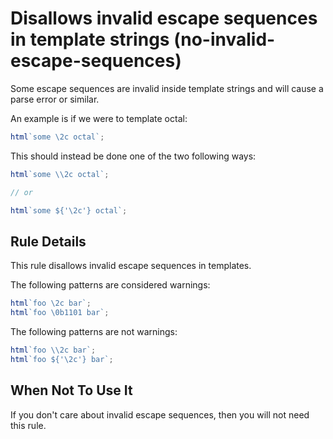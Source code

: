# Disallows invalid escape sequences in template strings (no-invalid-escape-sequences)

Some escape sequences are invalid inside template strings and will
cause a parse error or similar.

An example is if we were to template octal:

```ts
html`some \2c octal`;
```

This should instead be done one of the two following ways:

```ts
html`some \\2c octal`;

// or

html`some ${'\2c'} octal`;
```

## Rule Details

This rule disallows invalid escape sequences in templates.

The following patterns are considered warnings:

```ts
html`foo \2c bar`;
html`foo \0b1101 bar`;
```

The following patterns are not warnings:

```ts
html`foo \\2c bar`;
html`foo ${'\2c'} bar`;
```

## When Not To Use It

If you don't care about invalid escape sequences, then you
will not need this rule.
